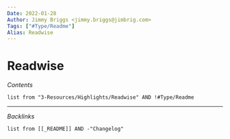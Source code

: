 ```yaml
---
Date: 2022-01-28
Author: Jimmy Briggs <jimmy.briggs@jimbrig.com>
Tags: ["#Type/Readme"]
Alias: Readwise
---
```


# Readwise

*Contents*

```dataview
list from "3-Resources/Highlights/Readwise" AND !#Type/Readme
```

***

*Backlinks*

```dataview
list from [[_README]] AND -"Changelog"
```